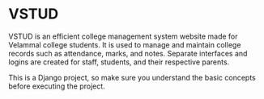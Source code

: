 # VSTUD
VSTUD is an efficient college management system website made for Velammal college students. It is used to manage and maintain college records such as attendance, marks, and notes. Separate interfaces and logins are created for staff, students, and their respective parents.

This is a Django project, so make sure you understand the basic concepts before executing the project. 
